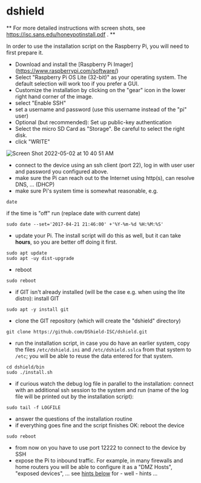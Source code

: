 # dshield


** For more detailed instructions with screen shots, see https://isc.sans.edu/honeypotinstall.pdf . **

In order to use the installation script on the Raspberry Pi, you will need to first prepare it.

- Download and install the [Raspberry Pi Imager] (https://www.raspberrypi.com/software/)
- Select "Raspberry Pi OS Lite (32-bit)" as your operating system. The default selection will work too if you prefer a GUI.
- Customize the installation by clicking on the "gear" icon in the lower right hand corner of the image.
- select "Enable SSH"
- set a username and password (use this username instead of the "pi" user)
- Optional (but recommended): Set up public-key authentication
- Select the micro SD Card as "Storage". Be careful to select the right disk.
- click "WRITE"

![Screen Shot 2022-05-02 at 10 40 51 AM](https://user-images.githubusercontent.com/1626447/166254332-0dd2be8a-0ef6-42a2-8f6d-9610b2664323.png)

- connect to the device using an ssh client (port 22), log in with user user and password you configured above.
- make sure the Pi can reach out to the Internet using http(s), can resolve DNS, ... (DHCP)
- make sure Pi's system time is somewhat reasonable, e.g.
```
date
```
if the time is "off" run (replace date with current date)
```
sudo date --set='2017-04-21 21:46:00' +'%Y-%m-%d %H:%M:%S'
```
- update your Pi. The install script will do this as well, but it can take **hours**, so you are better off doing it first. 
```
sudo apt update
sudo apt -uy dist-upgrade
```
- reboot
```
sudo reboot
```
- if GIT isn't already installed (will be the case e.g. when using the lite distro): install GIT
```
sudo apt -y install git
```
- clone the GIT repository (which will create the "dshield" directory)
```
git clone https://github.com/DShield-ISC/dshield.git
```
- run the installation script, in case you do have an earlier system, copy the files `/etc/dshield.ini` and `/etc/dshield.sslca` from that system to `/etc`; you will be able to reuse the data entered for that system.
```
cd dshield/bin
sudo ./install.sh
```
- if curious watch the debug log file in parallel to the installation: connect with an additional ssh session to the system and run (name of the log file will be printed out by the installation script):
```
sudo tail -f LOGFILE
```
- answer the questions of the installation routine
- if everything goes fine and the script finishes OK: reboot the device 
```
sudo reboot
```
- from now on you have to use port 12222 to connect to the device by SSH
- expose the Pi to inbound traffic. For example, in many firewalls and home routers
  you will be able to configure it as a "DMZ Hosts", "exposed devices", ... see [hints below](#how-to-place-the-dshield-sensor--honeypot) for - well - hints ...
